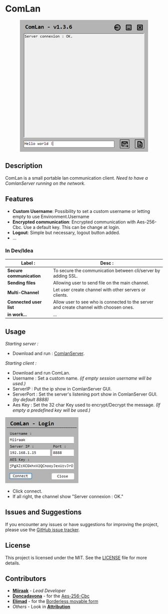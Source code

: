 # ComLan
<p align="center">
  <img src="/.github/Images/channel.png">
</p>
  
## Description
ComLan is a small portable lan communication client.
*Need to have a ComlanServer running on the network.*

## Features
- **Custom Username**: Possibility to set a custom username or letting empty to use Environment.Username
- **Encrypted communication**: Encrypted communication with Aes-256-Cbc. Use a default key. This can be change at login.
- **Logout**: Simple but necessary, logout button added.
- ...

### In Dev/Idea
|Label :|Desc :|
|---|---|
| **Secure communication** | To secure the communication between cli/server by adding SSL. | 
| **Sending files** | Allowing user to send file on the main channel. |
| **Multi-Channel** | Let user create channel with other servers or clients. |
| **Connected user list**| Allow user to see who is connected to the server and create channel with choosen ones. |
| **in work...** | ...

## Usage
*Starting server :*
- Download and run : [ComlanServer](https://github.com/Miiraak/ComlanServer).

*Starting client :*
- Download and run ComLan.
- Username : Set a custom name. *(if empty session username will be used.)*
- ServerIP : Put the ip show in ComlanServer GUI.
- ServerPort : Set the server's listening port show in ComlanServer GUI. *(by default 8888)*
- Aes Key : Set the 32 char Key used to encrypt/Decrypt the message. *(If empty a predefined key will be used.)*

![login](/.github/Images/Login.png)
  
- Click connect.
- If all right, the channel show "Server connexion : OK." 

## Issues and Suggestions
If you encounter any issues or have suggestions for improving the project, please use the [GitHub issue tracker](https://github.com/Miiraak/ComlanClient/issues).

## License
This project is licensed under the MIT. See the [LICENSE](./LICENSE) file for more details.

## Contributors
- **[Miiraak](https://github.com/miiraak)** - *Lead Developer*
- **[Doncadavona](https://gist.github.com/doncadavona)** - for the [Aes-256-Cbc](https://gist.github.com/doncadavona/19bf1423daf2790276dc0a823cd8c579)
- **[Elimad](https://stackoverflow.com/users/2745573/elimad)** - for the [Borderless movable form](https://stackoverflow.com/questions/1592876/make-a-borderless-form-movable)
- *Others* - Look in **[Attribution](/.github/Attribution_Links.md)**
